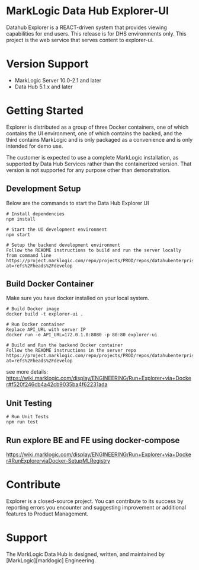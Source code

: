 # MarkLogic Data Hub Explorer-UI

Datahub Explorer is a REACT-driven system that provides viewing capabilities for end users. This release is for DHS environments only.
This project is the web service that serves content to explorer-ui.

# Version Support

  - MarkLogic Server 10.0-2.1 and later
  - Data Hub 5.1.x and later

# Getting Started
Explorer is distributed as a group of three Docker containers, one of which contains the UI environment, one of which contains the backed, 
and the third contains MarkLogic and is only packaged as a convenience and is only intended for demo use.

The customer is expected to use a complete MarkLogic installation, as supported by Data Hub Services rather than the containerized version. 
That version is not supported for any purpose other than demonstration. 

## Development Setup

Below are the commands to start the Data Hub Explorer UI

```
# Install dependencies
npm install

# Start the UI development environment
npm start

# Setup the backend development environment
Follow the README instructions to build and run the server locally from command line
https://project.marklogic.com/repo/projects/PROD/repos/datahubenterprise/browse?at=refs%2Fheads%2Fdevelop
```

## Build Docker Container

Make sure you have docker installed on your local system.

```
# Build Docker image
docker build -t explorer-ui .

# Run Docker container
Replace API_URL with server IP
docker run -e API_URL=172.0.1.0:8080 -p 80:80 explorer-ui

# Build and Run the backend Docker container
Follow the README instructions in the server repo
https://project.marklogic.com/repo/projects/PROD/repos/datahubenterprise/browse?at=refs%2Fheads%2Fdevelop
```
see more details:
https://wiki.marklogic.com/display/ENGINEERING/Run+Explorer+via+Docker#f520f246cb4a42cb9035ba4f62231ada

## Unit Testing
```
# Run Unit Tests
npm run test
```

## Run explore BE and FE using docker-compose
https://wiki.marklogic.com/display/ENGINEERING/Run+Explorer+via+Docker#RunExplorerviaDocker-SetupMLRegistry

# Contribute
Explorer is a closed-source project. You can contribute to its success by reporting errors you encounter and 
suggesting improvement or additional features to Product Management.

# Support
The MarkLogic Data Hub is designed, written, and maintained by [MarkLogic][marklogic] Engineering.